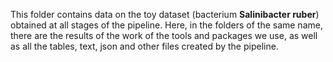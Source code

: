 This folder contains data on the toy dataset (bacterium **Salinibacter ruber**) obtained at all stages of the pipeline. 
Here, in the folders of the same name, there are the results of the work of the tools and packages we use, as well as all the tables, text, json and other files created by the pipeline.
